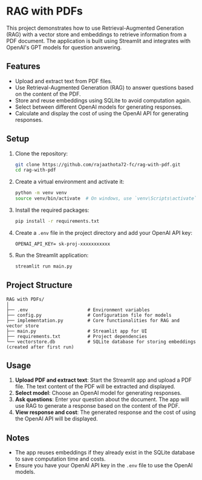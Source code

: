 # RAG with PDFs

This project demonstrates how to use Retrieval-Augmented Generation (RAG) with a vector store and embeddings to retrieve information from a PDF document. The application is built using Streamlit and integrates with OpenAI's GPT models for question answering.

## Features

- Upload and extract text from PDF files.
- Use Retrieval-Augmented Generation (RAG) to answer questions based on the content of the PDF.
- Store and reuse embeddings using SQLite to avoid computation again.
- Select between different OpenAI models for generating responses.
- Calculate and display the cost of using the OpenAI API for generating responses.


## Setup

1. Clone the repository:

   ```sh
   git clone https://github.com/rajaathota72-fc/rag-with-pdf.git
   cd rag-with-pdf
   ```

2. Create a virtual environment and activate it:

   ```sh
   python -m venv venv
   source venv/bin/activate  # On windows, use `venv\Scripts\activate`
   ```

3. Install the required packages:

   ```sh
   pip install -r requirements.txt
   ```

4. Create a `.env` file in the project directory and add your OpenAI API key:

   ```env
   OPENAI_API_KEY= sk-proj-xxxxxxxxxxx
   ```

5. Run the Streamlit application:

   ```sh
   streamlit run main.py
   ```

## Project Structure

```
RAG with PDFs/
│
├── .env                      # Environment variables
├── config.py                 # Configuration file for models
├── implementation.py         # Core functionalities for RAG and vector store
├── main.py                   # Streamlit app for UI
├── requirements.txt          # Project dependencies
└── vectorstore.db            # SQLite database for storing embeddings (created after first run)
```

## Usage

1. **Upload PDF and extract text**: Start the Streamlit app and upload a PDF file. The text content of the PDF will be extracted and displayed.
2. **Select model**: Choose an OpenAI model for generating responses.
3. **Ask questions**: Enter your question about the document. The app will use RAG to generate a response based on the content of the PDF.
4. **View response and cost**: The generated response and the cost of using the OpenAI API will be displayed.


## Notes

- The app reuses embeddings if they already exist in the SQLite database to save computation time and costs.
- Ensure you have your OpenAI API key in the `.env` file to use the OpenAI models.
